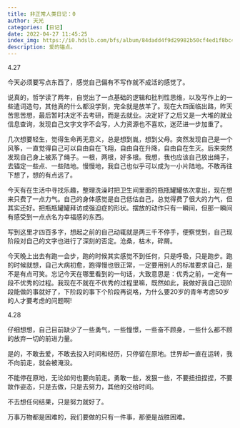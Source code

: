 ```yaml
---
title: 非正常人类日记：0
author: 天光
categories: [日记]
date: 2022-04-27 11:45:25
index_img: https://i0.hdslb.com/bfs/album/84dadd4f9d29982b50cf4ed1f8bc487448edecf7.png@600w.webp
description: 爱的锚点。
---
```


4.27

今天必须要写点东西了，感觉自己偏有不写作就不成活的感觉了。

说真的，哲学读了两年，自觉出了一点基础的逻辑和批判性思维，以及写作上的一些遣词造句，其他真的什么都没学到，完全就是放羊了。现在大四面临出路，昨天苦思苦想，最后暂时决定不去考研，而是去就业。决定好了之后又是一大堆的就业信息查询，发现自己文字文字不会写，人力资源也不喜欢，迷茫进一步加重了。

几次想要轻生，觉得生命再无意义，总是想到胤，想到父母。突然发现自己是一个风筝，一直觉得自己可以自由自在飞翔，自由自在升降，自由自在生灭。后来突然发现自己身上被系了绳子。一根，两根，好多根。我想，我也应该自己放出绳子，去锚定一些点、一些陆地。慢慢地，我自己也似乎可以成为一小片陆地。不敢再往下想了，想的有点远了。

今天有在生活中寻找乐趣，整理洗澡时把卫生间里面的瓶瓶罐罐依次拿出，现在想来只费了一点力气。自己的身体感觉是自己低估自己，总觉得费了很大的力气，但其实还好。把瓶瓶罐罐拜访成强迫症的形状。摆放的动作只有一瞬间，但那一瞬间有感受到一点点名为幸福感的东西。

写到这里才四百多字，想起之前的自己动辄就是两三千不停手，便察觉到，自己现阶段对自己的文字也进行了深刻的否定。沧桑，枯木，碎屑。

今天晚上出去有跑一会步，跑的时候其实感觉不到任何，只是呼吸，只是跑步。跑的时候就想，自己大病初愈，跑得慢也很正常，一定要用别人的标准要求自己，是不是有点可笑。忘记今天在哪里看到的一句话，大致意思是：优秀之前，一定有一段不优秀的过程。我现在不就在不优秀的过程里嘛，既然如此，我做好我自己现阶段能做的事就好了，下阶段的事下个阶段再说咯，为什么要20岁的青年考虑50岁的人才要考虑的问题啊!

4.28

仔细想想，自己目前缺少了一些勇气，一些憧憬，一些奋不顾身，一些什么都不顾的放弃一切的前进力量。

是的，不敢去爱，不敢去投入时间和经历，只停留在原地。世界却一直在运转，我不向前走，就会被淹没。

不能停在原地，无论如何也要向前走。勇敢一些，发狠一些，不要扭扭捏捏，不要故作姿态，只是去做，只是去努力，其他的交给时间。

不去想任何结果，只是努力就好了。

万事万物都是困难的，我们要做的只有一件事，那便是战胜困难。